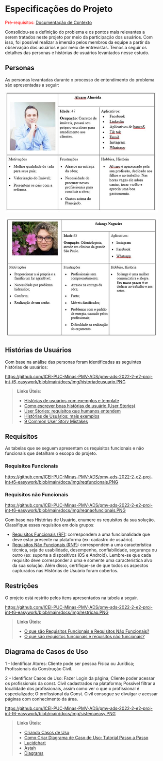 # Especificações do Projeto

<span style="color:red">Pré-requisitos: <a href="1-Documentação de Contexto.md"> Documentação de Contexto</a></span>

Consolidou-se a definição do problema e os pontos mais relevantes a serem tratados neste projeto por meio da participação dos usuários. Com isso, foi possível realizar a imersão pelos membros da equipe a partir da observação dos usuários e por meio de entrevistas. Temos a seguir os detalhes das personas e histórias de usuários levantados nesse estudo. 

## Personas

As personas levantadas durante o processo de entendimento do problema são apresentadas a seguir:

![Persona 1](img/Persona-1.JPG)

![Persona 2](img/Persona-2.JPG)


## Histórias de Usuários

Com base na análise das personas foram identificadas as seguintes histórias de usuários:

https://github.com/ICEI-PUC-Minas-PMV-ADS/pmv-ads-2022-2-e2-proj-int-t6-easywork/blob/main/docs/img/historiadeusuario.PNG


> **Links Úteis**:
> - [Histórias de usuários com exemplos e template](https://www.atlassian.com/br/agile/project-management/user-stories)
> - [Como escrever boas histórias de usuário (User Stories)](https://medium.com/vertice/como-escrever-boas-users-stories-hist%C3%B3rias-de-usu%C3%A1rios-b29c75043fac)
> - [User Stories: requisitos que humanos entendem](https://www.luiztools.com.br/post/user-stories-descricao-de-requisitos-que-humanos-entendem/)
> - [Histórias de Usuários: mais exemplos](https://www.reqview.com/doc/user-stories-example.html)
> - [9 Common User Story Mistakes](https://airfocus.com/blog/user-story-mistakes/)

## Requisitos

As tabelas que se seguem apresentam os requisitos funcionais e não funcionais que detalham o escopo do projeto.

### Requisitos Funcionais

https://github.com/ICEI-PUC-Minas-PMV-ADS/pmv-ads-2022-2-e2-proj-int-t6-easywork/blob/main/docs/img/reqfuncionais.PNG

### Requisitos não Funcionais

https://github.com/ICEI-PUC-Minas-PMV-ADS/pmv-ads-2022-2-e2-proj-int-t6-easywork/blob/main/docs/img/reqnaofuncionais.PNG

Com base nas Histórias de Usuário, enumere os requisitos da sua solução. Classifique esses requisitos em dois grupos:

- [Requisitos Funcionais
 (RF)](https://pt.wikipedia.org/wiki/Requisito_funcional):
 correspondem a uma funcionalidade que deve estar presente na
  plataforma (ex: cadastro de usuário).
- [Requisitos Não Funcionais
  (RNF)](https://pt.wikipedia.org/wiki/Requisito_n%C3%A3o_funcional):
  correspondem a uma característica técnica, seja de usabilidade,
  desempenho, confiabilidade, segurança ou outro (ex: suporte a
  dispositivos iOS e Android).
Lembre-se que cada requisito deve corresponder à uma e somente uma
característica alvo da sua solução. Além disso, certifique-se de que
todos os aspectos capturados nas Histórias de Usuário foram cobertos.

## Restrições

O projeto está restrito pelos itens apresentados na tabela a seguir.

https://github.com/ICEI-PUC-Minas-PMV-ADS/pmv-ads-2022-2-e2-proj-int-t6-easywork/blob/main/docs/img/restricao.PNG


> **Links Úteis**:
> - [O que são Requisitos Funcionais e Requisitos Não Funcionais?](https://codificar.com.br/requisitos-funcionais-nao-funcionais/)
> - [O que são requisitos funcionais e requisitos não funcionais?](https://analisederequisitos.com.br/requisitos-funcionais-e-requisitos-nao-funcionais-o-que-sao/)

## Diagrama de Casos de Uso

1 - Identificar Atores:
Cliente pode ser pessoa Física ou Jurídica;
Profissionais da Construção Civil.

2 – Identificar Casos de Uso:
Fazer Login da página;
Cliente poder acessar os profissionais da const. Civil cadastrados na plataforma;
Possível filtrar a localidade dos profissionais, assim como ver o que o profissional é especializado;
O profissional da Const. Civil consegue se divulgar e acessar páginas com conhecimento da área. 

https://github.com/ICEI-PUC-Minas-PMV-ADS/pmv-ads-2022-2-e2-proj-int-t6-easywork/blob/main/docs/img/sistemaeasy.PNG

> **Links Úteis**:
> - [Criando Casos de Uso](https://www.ibm.com/docs/pt-br/elm/6.0?topic=requirements-creating-use-cases)
> - [Como Criar Diagrama de Caso de Uso: Tutorial Passo a Passo](https://gitmind.com/pt/fazer-diagrama-de-caso-uso.html/)
> - [Lucidchart](https://www.lucidchart.com/)
> - [Astah](https://astah.net/)
> - [Diagrams](https://app.diagrams.net/)
